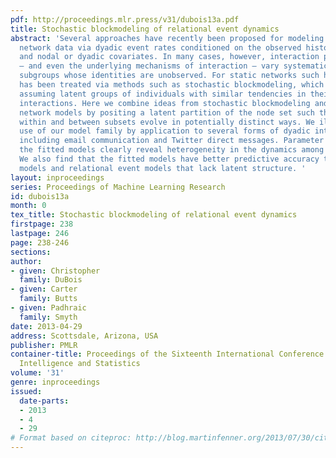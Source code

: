 ```yaml
---
pdf: http://proceedings.mlr.press/v31/dubois13a.pdf
title: Stochastic blockmodeling of relational event dynamics
abstract: 'Several approaches have recently been proposed for modeling of continuous-time
  network data via dyadic event rates conditioned on the observed history of events
  and nodal or dyadic covariates. In many cases, however, interaction propensities
  – and even the underlying mechanisms of interaction – vary systematically across
  subgroups whose identities are unobserved. For static networks such heterogeneity
  has been treated via methods such as stochastic blockmodeling, which operate by
  assuming latent groups of individuals with similar tendencies in their group-wise
  interactions. Here we combine ideas from stochastic blockmodeling and continuous-time
  network models by positing a latent partition of the node set such that event dynamics
  within and between subsets evolve in potentially distinct ways. We illustrate the
  use of our model family by application to several forms of dyadic interaction data,
  including email communication and Twitter direct messages. Parameter estimates from
  the fitted models clearly reveal heterogeneity in the dynamics among groups of individuals.
  We also find that the fitted models have better predictive accuracy than both baseline
  models and relational event models that lack latent structure. '
layout: inproceedings
series: Proceedings of Machine Learning Research
id: dubois13a
month: 0
tex_title: Stochastic blockmodeling of relational event dynamics
firstpage: 238
lastpage: 246
page: 238-246
sections: 
author:
- given: Christopher
  family: DuBois
- given: Carter
  family: Butts
- given: Padhraic
  family: Smyth
date: 2013-04-29
address: Scottsdale, Arizona, USA
publisher: PMLR
container-title: Proceedings of the Sixteenth International Conference on Artificial
  Intelligence and Statistics
volume: '31'
genre: inproceedings
issued:
  date-parts:
  - 2013
  - 4
  - 29
# Format based on citeproc: http://blog.martinfenner.org/2013/07/30/citeproc-yaml-for-bibliographies/
---
```

